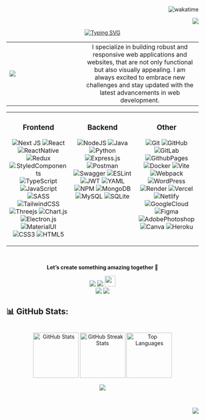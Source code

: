 <div align="right">

![wakatime](https://wakatime.com/badge/user/018bd96e-68c8-4fc2-90bb-144d017d754f.svg)

[![](https://visitcount.itsvg.in/api?id=makarenko-vladyslav&icon=7&color=6)](https://visitcount.itsvg.in)

</div>

<div align="center">

[![Typing SVG](https://readme-typing-svg.demolab.com?font=Playfair+Display&size=32&duration=4000&pause=550&color=039CF7&center=true&vCenter=true&width=1000&height=60&lines=Hi+there+%F0%9F%91%8B%F0%9F%8F%BB;I'm+Vladyslav+Makarenko+%F0%9F%91%A8%F0%9F%8F%BB%E2%80%8D%F0%9F%92%BB;A+Full+Stack+Developer+originally+from+Ukraine+%F0%9F%87%BA%F0%9F%87%A6;Currently+based+in+the+beautiful+landscapes+of+Norway+%F0%9F%87%B3%F0%9F%87%B4)](https://git.io/typing-svg)

</div>

<table>
  <tr>
     <td width="180px">
      <img src="https://i.giphy.com/xv6eVwkJ7DGjC.webp"  />
    </td>
    <td align="center">
      I specialize in building robust and responsive web applications and websites, that are not only functional but also visually appealing. I am always excited to embrace new challenges and stay updated with the latest advancements in web development.
    </td>
  </tr>
</table>

<div align="center" >



<table>
<tr>
<td valign="top" width="33%">

<div align="center">

### Frontend

![Next JS](https://img.shields.io/badge/Next-black?style=flat&logo=next.js&logoColor=white) 
![React](https://img.shields.io/badge/react-%2320232a.svg?style=flat&logo=react&logoColor=%2361DAFB)
![ReactNative](https://img.shields.io/badge/react_native-%2320232a.svg?style=flat&logo=react&logoColor=%2361DAFB) 
![Redux](https://img.shields.io/badge/redux-%23593d88.svg?style=flat&logo=redux&logoColor=white) 
![StyledComponents](https://img.shields.io/badge/styled--components-DB7093?style=flat&logo=styled-components&logoColor=white)
![TypeScript](https://img.shields.io/badge/typescript-%23007ACC.svg?style=flat&logo=typescript&logoColor=white) 
![JavaScript](https://img.shields.io/badge/javascript-%23323330.svg?style=flat&logo=javascript&logoColor=%23F7DF1E) 
![SASS](https://img.shields.io/badge/SASS-hotpink.svg?style=flat&logo=SASS&logoColor=white) 
![TailwindCSS](https://img.shields.io/badge/tailwindcss-%2338B2AC.svg?style=flat&logo=tailwind-css&logoColor=white)
![Threejs](https://img.shields.io/badge/threejs-black?style=flat&logo=three.js&logoColor=white) 
![Chart.js](https://img.shields.io/badge/chart.js-F5788D.svg?style=flat&logo=chart.js&logoColor=white) 
![Electron.js](https://img.shields.io/badge/Electron-191970?style=flat&logo=Electron&logoColor=white) 
![MaterialUI](https://img.shields.io/badge/MaterialUI-007FFF.svg?style=flat&logo=Material-UI&logoColor=white) 
![CSS3](https://img.shields.io/badge/css3-%231572B6.svg?style=flat&logo=css3&logoColor=white) 
![HTML5](https://img.shields.io/badge/html5-%23E34F26.svg?style=flat&logo=html5&logoColor=white)
                            
</div>
</td>
<td valign="top" width="33%">

<div align="center">
                    
### Backend

![NodeJS](https://img.shields.io/badge/node.js-6DA55F?style=flat&logo=node.js&logoColor=white)
![Java](https://img.shields.io/badge/java-%23ED8B00.svg?style=flat&logo=openjdk&logoColor=white)
                            ![Python](https://img.shields.io/badge/python-3670A0?style=flat&logo=python&logoColor=ffdd54)
                            ![Express.js](https://img.shields.io/badge/express.js-%23404d59.svg?style=flat&logo=express&logoColor=%2361DAFB)
                            ![Postman](https://img.shields.io/badge/Postman-FF6C37?style=flat&logo=postman&logoColor=white)
                            ![Swagger](https://img.shields.io/badge/-Swagger-%23Clojure?style=flat&logo=swagger&logoColor=white)
                            ![ESLint](https://img.shields.io/badge/ESLint-4B3263?style=flat&logo=eslint&logoColor=white)
                            ![JWT](https://img.shields.io/badge/JWT-black?style=flat&logo=JSON%20web%20tokens)
                            ![YAML](https://img.shields.io/badge/yaml-%23ffffff.svg?style=flat&logo=yaml&logoColor=151515)
                            ![NPM](https://img.shields.io/badge/NPM-%23CB3837.svg?style=flat&logo=npm&logoColor=white)
                            ![MongoDB](https://img.shields.io/badge/MongoDB-%234ea94b.svg?style=flat&logo=mongodb&logoColor=white)
                            ![MySQL](https://img.shields.io/badge/mysql-4479A1.svg?style=flat&logo=mysql&logoColor=white)
                            ![SQLite](https://img.shields.io/badge/sqlite-%2307405e.svg?style=flat&logo=sqlite&logoColor=white)
                            
</div>
</td>
<td valign="top" width="33%">

<div align="center">
                    
### Other

  
![Git](https://img.shields.io/badge/git-%23F05033.svg?style=flat&logo=git&logoColor=white)
![GitHub](https://img.shields.io/badge/github-%23121011.svg?style=flat&logo=github&logoColor=white)
![GitLab](https://img.shields.io/badge/gitlab-%23181717.svg?style=flat&logo=gitlab&logoColor=white)
![GithubPages](https://img.shields.io/badge/github%20pages-121013?style=flat&logo=github&logoColor=white)
![Docker](https://img.shields.io/badge/docker-%230db7ed.svg?style=flat&logo=docker&logoColor=white)
![Vite](https://img.shields.io/badge/vite-%23646CFF.svg?style=flat&logo=vite&logoColor=white)
![Webpack](https://img.shields.io/badge/webpack-%238DD6F9.svg?style=flat&logo=webpack&logoColor=black)
![WordPress](https://img.shields.io/badge/WordPress-%23117AC9.svg?style=flat&logo=WordPress&logoColor=white)
![Render](https://img.shields.io/badge/Render-%46E3B7.svg?style=flat&logo=render&logoColor=white)
![Vercel](https://img.shields.io/badge/vercel-%23000000.svg?style=flat&logo=vercel&logoColor=white)
![Netlify](https://img.shields.io/badge/netlify-%23000000.svg?style=flat&logo=netlify&logoColor=#00C7B7)
![GoogleCloud](https://img.shields.io/badge/GoogleCloud-%234285F4.svg?style=flat&logo=google-cloud&logoColor=white)
![Figma](https://img.shields.io/badge/figma-%23F24E1E.svg?style=flat&logo=figma&logoColor=white)
![AdobePhotoshop](https://img.shields.io/badge/adobe%20photoshop-%2331A8FF.svg?style=flat&logo=adobe%20photoshop&logoColor=white)
![Canva](https://img.shields.io/badge/Canva-%2300C4CC.svg?style=flat&logo=Canva&logoColor=white)
![Heroku](https://img.shields.io/badge/heroku-%23430098.svg?style=flat&logo=heroku&logoColor=white)

</div>
</td>
</tr>
</table>

</div>

<br/>

<div align="center" >

<b>Let’s create something amazing together 🚀</b>

  <a href="mailto:makarenko.vlad.112@gmail.com?subject=Hello%20Vladyslav,%20From%20Github"><img src="https://img.shields.io/badge/e‑mail-D14836.svg?style=for-the-badge&logo=GMail&logoColor=white"/></a>
  <a href="https://linkedin.com/in/makarenko-vladyslav"><img src="https://img.shields.io/badge/linkedin-0077B5.svg?style=for-the-badge&logo=linkedin&logoColor=white"/></a>
  <a href="https://t.me/MAKARICH_DEV"><img src="https://internet-lab.ru/sites/internet-lab.ru/files/styles/shirokiy/public/2022-09/telegram.png?itok=KcHIyWA_" height="28px" /></a>
  </br>
  <a href="https://instagram.com/makarich.dev"><img src="https://img.shields.io/badge/instagram-E4405F.svg?style=for-the-badge&logo=instagram&logoColor=white"/></a>
  <a href="https://www.facebook.com/makarich.dev"><img src="https://img.shields.io/badge/facebook-%233B5998.svg?&style=for-the-badge&logo=facebook&logoColor=white" /></a>

</div>


<h2>📊 GitHub Stats:</h2>
  <br/>
  <div align="center" >
    <img src="https://github-readme-stats.vercel.app/api?username=makarenko-vladyslav&theme=ambient_gradient&hide_border=true&include_all_commits=false&count_private=true" alt="GitHub Stats" style="width: 1fr;  height: 119px;"/>
    <img src="https://github-readme-streak-stats.herokuapp.com/?user=makarenko-vladyslav&theme=ambient_gradient&hide_border=true" alt="GitHub Streak Stats" style="width: 1fr; height: 119px;"/>
    <img src="https://github-readme-stats.vercel.app/api/top-langs/?username=makarenko-vladyslav&theme=ambient_gradient&hide_border=true&include_all_commits=false&count_private=true&layout=compact" alt="Top Languages" style="width: 1fr; height: 119px;"/>

![](https://github-profile-trophy.vercel.app/?username=makarenko-vladyslav&theme=ambient_gradient&no-frame=false&no-bg=false&margin-w=4)
    
  </div>

  <br/>
  
<div align="end">

![](https://quotes-github-readme.vercel.app/api?type=horizontal&theme=dark)

<div>
